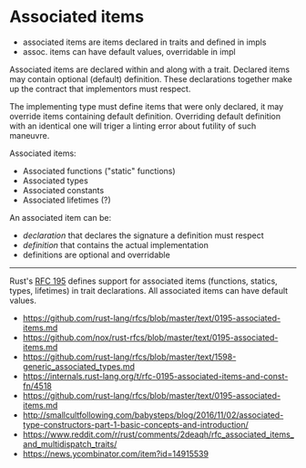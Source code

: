 # Associated items

- associated items are items declared in traits and defined in impls
- assoc. items can have default values, overridable in impl




Associated items are declared within and along with a trait. Declared items may contain optional (default) definition. These declarations together make up the contract that implementors must respect.


The implementing type must define items that were only declared, it may override items containing default definition. Overriding default definition with an identical one will triger a linting error about futility of such maneuvre.

Associated items:
- Associated functions ("static" functions)
- Associated types
- Associated constants
- Associated lifetimes (?)


An associated item can be:
- _declaration_ that declares the signature a definition must respect
- _definition_ that contains the actual implementation
- definitions are optional and overridable









---

Rust's [RFC 195](https://github.com/rust-lang/rfcs/blob/master/text/0195-associated-items.md) defines support for associated items (functions, statics, types, lifetimes) in trait declarations. All associated items can have default values.




- https://github.com/rust-lang/rfcs/blob/master/text/0195-associated-items.md
- https://github.com/nox/rust-rfcs/blob/master/text/0195-associated-items.md
- https://github.com/rust-lang/rfcs/blob/master/text/1598-generic_associated_types.md
- https://internals.rust-lang.org/t/rfc-0195-associated-items-and-const-fn/4518
- https://github.com/rust-lang/rfcs/blob/master/text/0195-associated-items.md
- http://smallcultfollowing.com/babysteps/blog/2016/11/02/associated-type-constructors-part-1-basic-concepts-and-introduction/
- https://www.reddit.com/r/rust/comments/2deaqh/rfc_associated_items_and_multidispatch_traits/
- https://news.ycombinator.com/item?id=14915539
